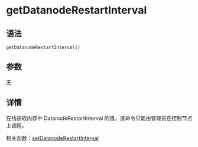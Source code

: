 # getDatanodeRestartInterval

## 语法

`getDatanodeRestartInterval()`

## 参数

无

## 详情

在线获取内存中 DatanodeRestartInterval 的值。该命令只能由管理员在控制节点上调用。

相关函数：[setDatanodeRestartInterval](../s/setDatanodeRestartInterval.html)

